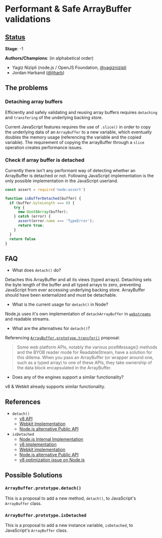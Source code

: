 # Performant & Safe ArrayBuffer validations

## [Status](https://tc39.github.io/process-document/)

**Stage**: -1

**Authors/Champions**: (in alphabetical order)

- Yagiz Nizipli (node.js / OpenJS Foundation, [@yagiznizipli](https://twitter.com/yagiznizipli)
- Jordan Harband ([@ljharb](https://twitter.com/ljharb))

## The problems

### Detaching array buffers

Efficiently and safely validating and reusing array buffers requires `detaching` and `transfering` of the underlying backing store.

Current JavaScript features requires the use of `.slice()` in order to copy the underlying data of an `ArrayBuffer` to a new variable, which eventually doubles the memory usage (referencing the variable and the copied variable). The requirement of copying the arrayBuffer through a `slice` operation creates performance issues.

### Check if array buffer is detached

Currently there isn't any performant way of detecting whether an ArrayBuffer is detached or not. Following JavaScript implementation is the only possible implementation in the JavaScript userland.

```js
const assert = require('node:assert')

function isBufferDetached(buffer) {
  if (buffer.byteLength === 0) {
    try {
      new Uint8Array(buffer);
    } catch (error) {
      assert(error.name === 'TypeError');
      return true;
    }
  }
  return false
}
```

## FAQ

- What does `detach()` do?

Detaches this ArrayBuffer and all its views (typed arrays). Detaching sets the byte length of the buffer and all typed arrays to zero, preventing JavaScript from ever accessing underlying backing store. ArrayBuffer should have been externalized and must be detachable.

- What is the current usage for `detach()` in Node?

Node.js uses it's own implementation of `detachArrayBuffer` in [`webstreams`](https://github.com/nodejs/node/blob/main/lib/internal/webstreams/util.js#L134) and readable streams.

- What are the alternatives for `detach()`?

 Referencing [`ArrayBuffer.prototype.transfer()`](https://github.com/domenic/proposal-arraybuffer-transfer/tree/d4e00037420b87d0b5662c82b74d56b4ba1562ad#detaching-and-transferring) proposal:

> Some web platform APIs, notably the various postMessage() methods and the BYOB reader mode for ReadableStream, have a solution for this dillema. When you pass an ArrayBuffer (or wrapper around one, such as a typed array) to one of these APIs, they take ownership of the data block encapsulated in the ArrayBuffer.

- Does any of the engines support a similar functionality?

v8 & Webkit already supports similar functionality.

## References

- `detach()`
    - [v8 API](https://v8docs.nodesource.com/node-18.2/d5/d6e/classv8_1_1_array_buffer.html#abb7a2b60240651d16e17d02eb6f636cf)
    - [Webkit Implementation](https://github.com/WebKit/WebKit/blob/6545977030f491dd87b3ae9fd666f6b949ae8a74/Source/JavaScriptCore/runtime/ArrayBuffer.h#L307)
    - [Node.js alternative Public API](https://github.com/nodejs/node/pull/45512)
- `isDetached`
    - [Node.js Internal Implementation](https://github.com/nodejs/node/pull/45568)
    - [v8 implementation](https://github.com/v8/v8/commit/9df5ef70ff18977b157028fc55ced5af4bcee535)
    - [Webkit implementation](https://github.com/WebKit/WebKit/blob/6545977030f491dd87b3ae9fd666f6b949ae8a74/Source/JavaScriptCore/runtime/ArrayBuffer.h#L308)
    - [Node.js alternative Public API](https://github.com/nodejs/node/pull/45512)
    - [v8 optimization issue on Node.js](https://github.com/nodejs/node/blob/main/lib/querystring.js#L472)

## Possible Solutions

### `ArrayBuffer.prototype.detach()`

This is a proposal to add a new method, `detach()`, to JavaScript's `ArrayBuffer` class. 

### `ArrayBuffer.prototype.isDetached`

This is a proposal to add a new instance variable, `isDetached`, to JavaScript's `ArrayBuffer` class.


